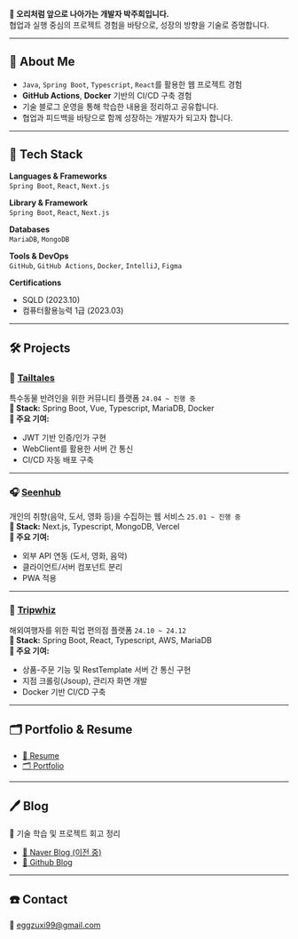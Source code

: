 **🦆 오리처럼 앞으로 나아가는 개발자 박주희입니다.**  
협업과 실행 중심의 프로젝트 경험을 바탕으로, 성장의 방향을 기술로 증명합니다.

---

## 📌 About Me
- `Java`, `Spring Boot`, `Typescript`, `React`를 활용한 웹 프로젝트 경험
- **GitHub Actions**, **Docker** 기반의 CI/CD 구축 경험
- 기술 블로그 운영을 통해 학습한 내용을 정리하고 공유합니다.
- 협업과 피드백을 바탕으로 함께 성장하는 개발자가 되고자 합니다.

---

## 🧰 Tech Stack

**Languages & Frameworks**  
`Spring Boot`, `React`, `Next.js`

**Library & Framework**  
`Spring Boot`, `React`, `Next.js`

**Databases**  
`MariaDB`, `MongoDB`

**Tools & DevOps**  
`GitHub`, `GitHub Actions`, `Docker`, `IntelliJ`, `Figma`

**Certifications**  
- SQLD (2023.10)
- 컴퓨터활용능력 1급 (2023.03)

---

## 🛠️ Projects

### 🐾 [Tailtales](https://github.com/Tail-tales) 
특수동물 반려인을 위한 커뮤니티 플랫폼 `24.04 ~ 진행 중`  
**🔧 Stack:** Spring Boot, Vue, Typescript, MariaDB, Docker  
**📌 주요 기여:**
- JWT 기반 인증/인가 구현
- WebClient를 활용한 서버 간 통신
- CI/CD 자동 배포 구축

---

### 🎧 [Seenhub](https://github.com/eggzuxi/SeenhubClient) 
개인의 취향(음악, 도서, 영화 등)을 수집하는 웹 서비스 `25.01 ~ 진행 중`  
**🔧 Stack:** Next.js, Typescript, MongoDB, Vercel  
**📌 주요 기여:**
- 외부 API 연동 (도서, 영화, 음악)
- 클라이언트/서버 컴포넌트 분리
- PWA 적용

---

### 🧳 [Tripwhiz](https://github.com/Tripwhiz) 
해외여행자를 위한 픽업 편의점 플랫폼 `24.10 ~ 24.12`  
**🔧 Stack:** Spring Boot, React, Typescript, AWS, MariaDB  
**📌 주요 기여:**
- 상품-주문 기능 및 RestTemplate 서버 간 통신 구현
- 지점 크롤링(Jsoup), 관리자 화면 개발
- Docker 기반 CI/CD 구축

---

## 🗂 Portfolio & Resume

- [📄 Resume](https://drive.google.com/file/d/18S5JTqT6YDJhd3VJTkgIik_CJW2Xa2Bu/view?usp=drive_link)
- [🗂 Portfolio](https://drive.google.com/file/d/1Rwt-kRLT1vXnrVxicIIJwdPFb8yHoJlj/view?usp=drive_link)

---

## 🖊 Blog
🧠 기술 학습 및 프로젝트 회고 정리  
- [📘 Naver Blog (이전 중)](https://blog.naver.com/eggzuxi99) 
- [📗 Github Blog](https://eggzuxi.github.io/)

---

## ☎️ Contact  
📧 eggzuxi99@gmail.com

<!--
**eggzuxi/eggzuxi** is a ✨ _special_ ✨ repository because its `README.md` (this file) appears on your GitHub profile.

Here are some ideas to get you started:

- 🔭 I’m currently working on ...
- 🌱 I’m currently learning ...
- 👯 I’m looking to collaborate on ...
- 🤔 I’m looking for help with ...
- 💬 Ask me about ...
- 📫 How to reach me: ...
- 😄 Pronouns: ...
- ⚡ Fun fact: ...
-->

